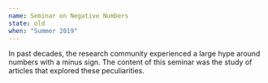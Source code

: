 ```yaml
---
name: Seminar on Negative Numbers
state: old
when: "Summer 2019"
---
```


In past decades, the research community experienced a large hype around numbers
with a minus sign.
The content of this seminar was the study of articles that explored these peculiarities.
